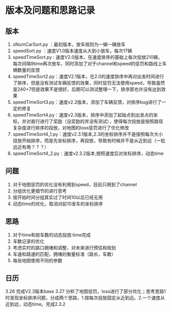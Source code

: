 # 版本及问题和思路记录

## 版本

1. sNumCarSort.py ：最初版本，放车规则为一辆一辆放车
2. speedSort.py ：速度V1.0版本速度从大到小放车，每次17辆
3. speedTimeSort.py : 速度V2.0版本，在速度排序的基础上每次投放210辆，每次间隔9time再次放车，同时添加了对于channel和speed的惩罚和路线上车辆数量的反馈
4. speedTimeSort2.py：速度V2.1版本，在2.0的速度排序中再对出发时间进行了排序，但是没有测试车辆反馈的效果，同时惩罚无法使用speed，导致虽然是240+7但是效果不是很好，后期可以测试整理一下，排序那也许没有达到效果
5. speedTimeSort3.py：速度v2.2版本，添加了车辆反馈，对排序bug进行了一定的修复
6. speedTimeSort4.py：速度v2.3版本，排序中添加了起始点到出发点的坐标，并对直行进行了奖励（没奖励的并没有测试），使得每次投放是按照路径复杂度进行排序的投放，对地图的loss惩罚进行了优化修改
7. speedTimeSort4_1.py：速度v2.3.1版本,2.3的坐标排序并不是按照每次大小投放开始排序，而是先坐标排序，再投放，导致有时候并不是从近到远（一批远近有用？？？）
8. speedTimeSort4_2.py：速度v2.3.2版本,按照速度后对坐标排序，动态time

## 问题

1. 对于地图惩罚的优化没有利用到speed，目前只用到了channel
2. 分组优化更细节的进行思考
3. 按开始时间分组其实过了时间10以后已经无用
4. 动态time的优化，取消对前10发车的坐标排序

## 思路

1. 对于time和放车数的动态投放:time完成
2. 车数记录的优化
3. 考虑实时的路口拥堵和调整，对未来进行预估和规划
4. 车速和路速的匹配，拥堵的衡量标准（路长，车数）
5. 每张地图使用不同的参数

## 日历

3.26 完成V2.3版本base
3.27 分析了地图惩罚，loss进行了部分优化；思考思路1时发现坐标排序问题，分成两个思路，1.按每次投放固定从近到远。2.一个速度从近到远，动态time。完成2.3.2
